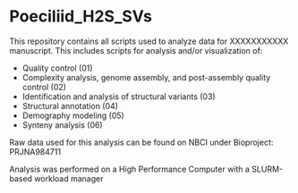 # Poeciliid_H2S_SVs

This repository contains all scripts used to analyze data for XXXXXXXXXXX manuscript. This includes scripts for analysis and/or visualization of:
- Quality control (01)
- Complexity analysis, genome assembly, and post-assembly quality control (02)
- Identification and analysis of structural variants (03)
- Structural annotation (04)
- Demography modeling (05)
- Synteny analysis (06)

Raw data used for this analysis can be found on NBCI under Bioproject: PRJNA984711

Analysis was performed on a High Performance Computer with a SLURM-based workload manager
